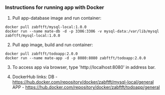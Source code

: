 ### Instructions for running app with Docker

1. Pull app-database image and run container:

```
docker pull zabftft/mysql-local:1.0.0
docker run --name mate-db -d -p 3306:3306 -v mysql-data:/var/lib/mysql zabftft/mysql-local:1.0.0
```

2. Pull app image, build and run container:

```
docker pull zabftft/todoapp:2.0.0
docker run --name mate-app -d -p 8080:8080 zabftft/todoapp:2.0.0
```

3. To access app via browser, type 'http://localhost:8080' in address bar.

4. DockerHub links:
   DB - https://hub.docker.com/repository/docker/zabftft/mysql-local/general
   APP - https://hub.docker.com/repository/docker/zabftft/todoapp/general
